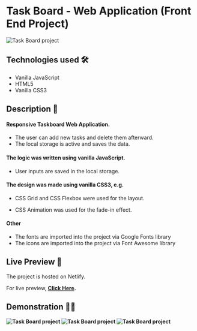 # Task Board - Web Application (Front End Project)

<img src="https://i.imgur.com/4oIPBU3.png" alt="Task Board project">

## Technologies used 🛠️
* Vanilla JavaScript
* HTML5
* Vanilla CSS3

## Description 📝
#### Responsive Taskboard Web Application.
- The user can add new tasks and delete them afterward.
- The local storage is active and saves the data.

#### The logic was written using vanilla JavaScript.

- User inputs are saved in the local storage.

#### The design was made using vanilla CSS3, e.g.

- CSS Grid and CSS Flexbox were used for the layout.

- CSS Animation was used for the fade-in effect.

#### Other
- The fonts are imported into the project via Google Fonts library
- The icons are imported into the project via Font Awesome library

## Live Preview 🔗
The project is hosted on Netlify.

For live preview, <strong><a href="https://taskboardproject.netlify.app/">Click Here</a></string>.

## Demonstration 🤹‍♂️
<img src="https://s2.gifyu.com/images/ezgif-7-6bbd7ff9cebe.gif" alt="Task Board project">

<img src="https://s2.gifyu.com/images/ezgif-7-d0242fc71bc5.gif" alt="Task Board project">

<img src="https://i.imgur.com/WzRfyk8.gif" alt="Task Board project">
